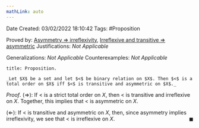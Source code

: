 ```yaml
---
mathLink: auto
---
```


<div class="topSpace"></div>

Date Created: 03/02/2022 18:10:42
Tags: #Proposition

Proved by: [Asymmetry $\Rightarrow$ irreflexivity](Asymmetry%20implies%20irreflexivity.md), [Irreflexive and transitive $\Rightarrow$ asymmetric](Irreflexive%20and%20transitive%20implies%20asymmetric.md)
Justifications: _Not Applicable_

Generalizations: _Not Applicable_
Counterexamples: _Not Applicable_

``` ad-Proposition
title: Proposition.

_Let $X$ be a set and let $<$ be binary relation on $X$. Then $<$ is a total order on $X$ iff $<$ is transitive and asymmetric on $X$._

```

_Proof_. ($\Rightarrow$): If $<$ is a strict total order on $X$, then $<$ is transitive and irreflexive on $X$. Together, this implies that $<$ is asymmetric on $X$.

($\Leftarrow$): If $<$ is transitive and asymmetric on $X$, then, since asymmetry implies irreflexivity, we see that $<$ is irreflexive on $X$.<span style="float:right;">$\blacksquare$</span>
